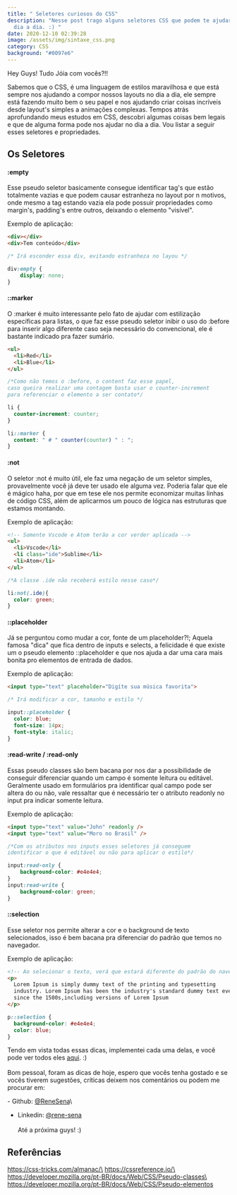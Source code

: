 ```yaml
---
title: " Seletores curiosos do CSS"
description: "Nesse post trago alguns seletores CSS que podem te ajudar no seu
  dia a dia. :) "
date: 2020-12-10 02:39:28
image: /assets/img/sintaxe_css.png
category: CSS
background: "#0097e6"
---
```

Hey Guys! Tudo Jóia com vocês?!!

Sabemos que o CSS, é uma linguagem de estilos maravilhosa e que está sempre nos ajudando a compor nossos layouts no dia a dia, ele sempre está fazendo muito bem o seu papel e nos ajudando criar coisas incríveis desde layout's simples a animações complexas. Tempos atrás aprofundando meus estudos em CSS, descobri algumas coisas bem legais e que de alguma forma pode nos ajudar no dia a dia. Vou listar a seguir esses seletores e propriedades.

## **Os Seletores**

#### **:empty**

Esse pseudo seletor basicamente consegue identificar tag's que estão totalmente vazias e que podem causar estranheza no layout por n motivos, onde mesmo a tag estando vazia ela pode possuir propriedades como margin's, padding's entre outros, deixando o elemento "visível".

Exemplo de aplicação:

```html
<div></div>
<div>Tem conteúdo</div>
```

```css
/* Irá esconder essa div, evitando estranheza no layou */

div:empty {
	display: none;
}
```

#### ::marker

O :marker é muito interessante pelo fato de ajudar com estilização específicas para listas, o que faz esse pseudo seletor inibir o uso do :before para inserir algo diferente caso seja necessário do convencional, ele é bastante indicado pra fazer sumário.

```html
<ul>
  <li>Red</li>
  <li>Blue</li>
</ul>
```

```css
/*Como não temos o :before, o content faz esse papel, 
caso queira realizar uma contagem basta usar o counter-increment 
para referenciar o elemento a ser contato*/

li {
  counter-increment: counter;
}

li::marker {
  content: " # " counter(counter) " : ";
}
```

#### :not

O seletor :not é muito útil, ele faz uma negação de um seletor simples, provavelmente você já deve ter usado ele alguma vez. Poderia falar que ele é mágico haha, por que em tese ele nos permite economizar muitas linhas de código CSS, além de aplicarmos um pouco de lógica nas estruturas que estamos montando.

Exemplo de aplicação:

```html
<!-- Somente Vscode e Atom terão a cor verder aplicada -->
<ul>
  <li>Vscode</li>
  <li class="ide">Sublime</li>
  <li>Atom</li>
</ul>
```

```css
/*A classe .ide não receberá estilo nesse caso*/

li:not(.ide){
  color: green;
}
```

#### **::placeholder**

Já se perguntou como mudar a cor, fonte de um placeholder?!; Aquela famosa "dica" que fica dentro de inputs e selects, a felicidade é que existe um o pseudo elemento ::placeholder e que nos ajuda a dar uma cara mais bonita pro elementos de entrada de dados. 

Exemplo de aplicação:

```html
<input type="text" placeholder="Digíte sua música favorita">
```

```css
/* Irá modificar a cor, tamanho e estilo */

input::placeholder {
  color: blue;
  font-size: 14px;
  font-style: italic;
}
```

#### **:read-write / :read-only**

Essas pseudo classes são bem bacana por nos dar a possibilidade de conseguir diferenciar quando um campo é somente leitura ou editável. Geralmente usado em formulários pra identificar qual campo pode ser altera do ou não, vale ressaltar que é necessário ter o atributo readonly no input pra indicar somente leitura.

Exemplo de aplicação:

```html
<input type="text" value="John" readonly />
<input type="text" value="Moro no Brasil" />  
```

```css
/*Com os atributos nos inputs esses seletores já conseguem 
identificar o que é editável ou não para aplicar o estilo*/

input:read-only {
	background-color: #e4e4e4;
}
input:read-write {
	background-color: green;
}
```

#### **::selection**

Esse seletor nos permite alterar a cor e o background de texto selecionados, isso é bem bacana pra diferenciar do padrão que temos no navegador.

Exemplo de aplicação:

```html
<!-- Ao selecionar o texto, verá que estará diferente do padrão do navegador-->
<p>
  Lorem Ipsum is simply dummy text of the printing and typesetting 
  industry. Lorem Ipsum has been the industry's standard dummy text ever 
  since the 1500s,including versions of Lorem Ipsum
</p>
```

```css
p::selection {
  background-color: #e4e4e4;
  color: blue;
}
```

Tendo em vista todas essas dicas, implementei cada uma delas, e você pode ver todos eles [aqui](https://codepen.io/ReneSena/full/VwKmLPG). :)\
\
Bom pessoal, foram as dicas de hoje, espero que vocês tenha gostado e se vocês tiverem sugestões, críticas deixem nos comentários ou podem me procurar em:

\- Github: [@ReneSena](https://github.com/ReneSena)\
- Linkedin: [@rene-sena](https://br.linkedin.com/in/rene-sena)\
\
Até a próxima guys! :) 

## Referências

https://css-tricks.com/almanac/\
https://cssreference.io/\
https://developer.mozilla.org/pt-BR/docs/Web/CSS/Pseudo-classes\
https://developer.mozilla.org/pt-BR/docs/Web/CSS/Pseudo-elementos